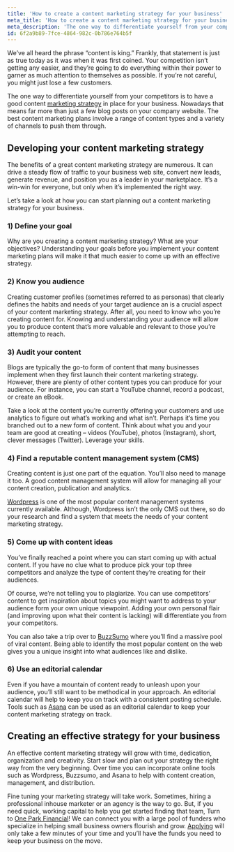 ```yaml
---
title: 'How to create a content marketing strategy for your business'
meta_title: 'How to create a content marketing strategy for your business'
meta_description: 'The one way to differentiate yourself from your competitors is to have a good content marketing strategy in place for your business. An effective content marketing strategy will grow with time, dedication, organization and creativity.'
id: 6f2a9b89-7fce-4864-982c-0b786e764b5f
---
```

We’ve all heard the phrase “content is king.” Frankly, that statement is just as true today as it was when it was first coined. Your competition isn’t getting any easier, and they’re going to do everything within their power to garner as much attention to themselves as possible. If you’re not careful, you might just lose a few customers.

The one way to differentiate yourself from your competitors is to have a good content [marketing strategy]( https://www.oneparkfinancial.com/blog/how-to-use-google-local-search-to-market-your-business) in place for your business. Nowadays that means far more than just a few blog posts on your company website. The best content marketing plans involve a range of content types and a variety of channels to push them through.  

## Developing your content marketing strategy 

The benefits of a great content marketing strategy are numerous. It can drive a steady flow of traffic to your business web site, convert new leads, generate revenue, and position you as a leader in your marketplace.  It’s a win-win for everyone, but only when it’s implemented the right way.

Let’s take a look at how you can start planning out a content marketing strategy for your business. 

### 1)    Define your goal 

Why are you creating a content marketing strategy? What are your objectives? Understanding your goals before you implement your content marketing plans will make it that much easier to come up with an effective strategy. 

### 2)    Know you audience 

Creating customer profiles (sometimes referred to as personas) that clearly defines the habits and needs of your target audience an is a crucial aspect of your content marketing strategy. After all, you need to know who you’re creating content for. Knowing and understanding your audience will allow you to produce content that’s more valuable and relevant to those you’re attempting to reach. 

### 3)    Audit your content 

Blogs are typically the go-to form of content that many businesses implement when they first launch their content marketing strategy. However, there are plenty of other content types you can produce for your audience. For instance, you can start a YouTube channel, record a podcast, or create an eBook. 

Take a look at the content you’re currently offering your customers and use analytics to figure out what’s working and what isn’t. Perhaps it’s time you branched out to a new form of content. Think about what you and your team are good at creating – videos (YouTube), photos (Instagram), short, clever messages (Twitter). Leverage your skills.

### 4)    Find a reputable content management system (CMS)

Creating content is just one part of the equation. You’ll also need to manage it too. A good content management system will allow for managing all your content creation, publication and analytics.

[Wordpress]( https://wordpress.org/) is one of the most popular content management systems currently available. Although, Wordpress isn’t the only CMS out there, so do your research and find a system that meets the needs of your content marketing strategy. 

### 5)    Come up with content ideas 

You’ve finally reached a point where you can start coming up with actual content. If you have no clue what to produce pick your top three competitors and analyze the type of content they’re creating for their audiences. 

Of course, we’re not telling you to plagiarize.  You can use competitors’ content to get inspiration about topics you might want to address to your audience form your own unique viewpoint. Adding your own personal flair (and improving upon what their content is lacking) will differentiate you from your competitors. 

You can also take a trip over to [BuzzSumo]( https://buzzsumo.com/) where you’ll find a massive pool of viral content.  Being able to identify the most popular content on the web gives you a unique insight into what audiences like and dislike.

### 6)    Use an editorial calendar 

Even if you have a mountain of content ready to unleash upon your audience, you’ll still want to be methodical in your approach. An editorial calendar will help to keep you on track with a consistent posting schedule. Tools such as [Asana]( https://asana.com/) can be used as an editorial calendar to keep your content marketing strategy on track.

## Creating an effective strategy for your business 

An effective content marketing strategy will grow with time, dedication, organization and creativity. Start slow and plan out your strategy the right way from the very beginning. Over time you can incorporate online tools such as Wordpress, Buzzsumo, and Asana to help with content creation, management, and distribution. 

Fine tuning your marketing strategy will take work. Sometimes, hiring a professional inhouse marketer or an agency is the way to go. But, if you need quick, working capital to help you get started finding that team, Turn to [One Park Financial]( https://www.oneparkfinancial.com/)! We can connect you with a large pool of funders who specialize in helping small business owners flourish and grow. [Applying]( https://www.oneparkfinancial.com/pre-qualification) will only take a few minutes of your time and you’ll have the funds you need to keep your business on the move.